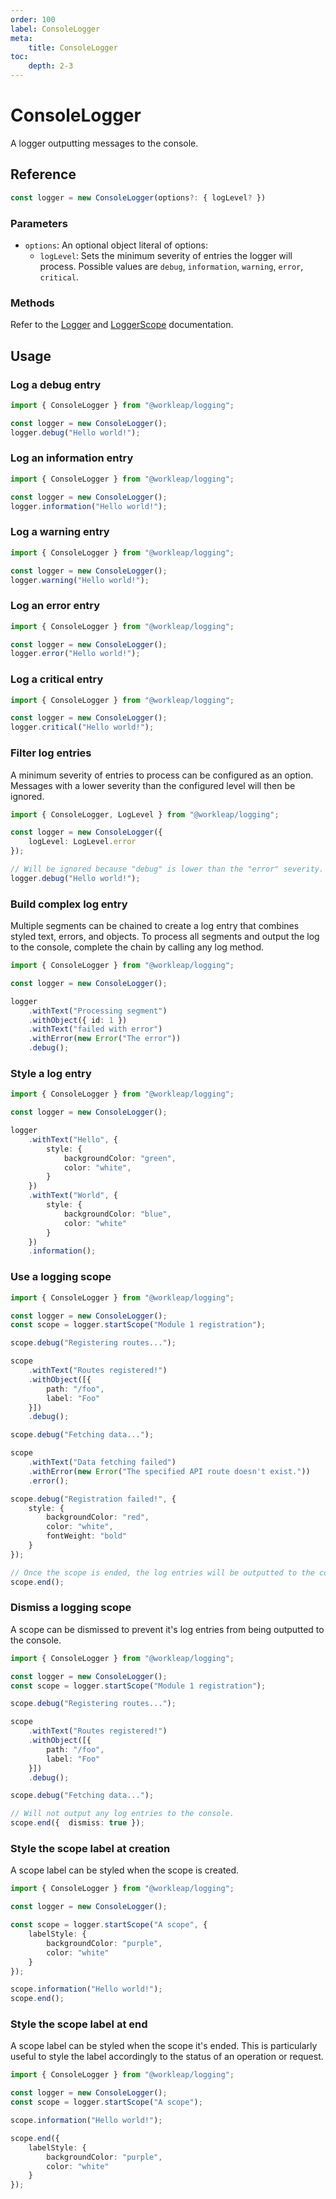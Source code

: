 ```yaml
---
order: 100
label: ConsoleLogger
meta:
    title: ConsoleLogger
toc:
    depth: 2-3
---
```


# ConsoleLogger

A logger outputting messages to the console.

## Reference

```ts
const logger = new ConsoleLogger(options?: { logLevel? })
```

### Parameters

- `options`: An optional object literal of options:
    - `logLevel`: Sets the minimum severity of entries the logger will process. Possible values are `debug`, `information`, `warning`, `error`, `critical`.

### Methods

Refer to the [Logger](./Logger.md) and [LoggerScope](./LoggerScope.md) documentation.

## Usage

### Log a debug entry

```ts !#4
import { ConsoleLogger } from "@workleap/logging";

const logger = new ConsoleLogger();
logger.debug("Hello world!");
```

### Log an information entry

```ts !#4
import { ConsoleLogger } from "@workleap/logging";

const logger = new ConsoleLogger();
logger.information("Hello world!");
```

### Log a warning entry

```ts !#4
import { ConsoleLogger } from "@workleap/logging";

const logger = new ConsoleLogger();
logger.warning("Hello world!");
```

### Log an error entry

```ts !#4
import { ConsoleLogger } from "@workleap/logging";

const logger = new ConsoleLogger();
logger.error("Hello world!");
```

### Log a critical entry

```ts !#4
import { ConsoleLogger } from "@workleap/logging";

const logger = new ConsoleLogger();
logger.critical("Hello world!");
```

### Filter log entries

A minimum severity of entries to process can be configured as an option. Messages with a lower severity than the configured level will then be ignored.

```ts !#4
import { ConsoleLogger, LogLevel } from "@workleap/logging";

const logger = new ConsoleLogger({
    logLevel: LogLevel.error
});

// Will be ignored because "debug" is lower than the "error" severity.
logger.debug("Hello world!");
```

### Build complex log entry

Multiple segments can be chained to create a log entry that combines styled text, errors, and objects. To process all segments and output the log to the console, complete the chain by calling any log method.

```ts
import { ConsoleLogger } from "@workleap/logging";

const logger = new ConsoleLogger();

logger
    .withText("Processing segment")
    .withObject({ id: 1 })
    .withText("failed with error")
    .withError(new Error("The error"))
    .debug();
```

### Style a log entry

```ts
import { ConsoleLogger } from "@workleap/logging";

const logger = new ConsoleLogger();

logger
    .withText("Hello", {
        style: {
            backgroundColor: "green",
            color: "white",
        }
    })
    .withText("World", {
        style: {
            backgroundColor: "blue",
            color: "white"
        }
    })
    .information();
```

### Use a logging scope

```ts !#4
import { ConsoleLogger } from "@workleap/logging";

const logger = new ConsoleLogger();
const scope = logger.startScope("Module 1 registration");

scope.debug("Registering routes...");

scope
    .withText("Routes registered!")
    .withObject([{
        path: "/foo",
        label: "Foo"
    }])
    .debug();

scope.debug("Fetching data...");

scope
    .withText("Data fetching failed")
    .withError(new Error("The specified API route doesn't exist."))
    .error();

scope.debug("Registration failed!", {
    style: {
        backgroundColor: "red",
        color: "white",
        fontWeight: "bold"
    }
});

// Once the scope is ended, the log entries will be outputted to the console.
scope.end();
```

### Dismiss a logging scope

A scope can be dismissed to prevent it's log entries from being outputted to the console.

```ts !#18-19
import { ConsoleLogger } from "@workleap/logging";

const logger = new ConsoleLogger();
const scope = logger.startScope("Module 1 registration");

scope.debug("Registering routes...");

scope
    .withText("Routes registered!")
    .withObject([{
        path: "/foo",
        label: "Foo"
    }])
    .debug();

scope.debug("Fetching data...");

// Will not output any log entries to the console.
scope.end({  dismiss: true });
```

### Style the scope label at creation

A scope label can be styled when the scope is created.

```ts !#5-10
import { ConsoleLogger } from "@workleap/logging";

const logger = new ConsoleLogger();

const scope = logger.startScope("A scope", {
    labelStyle: {
        backgroundColor: "purple",
        color: "white"
    }
});

scope.information("Hello world!");
scope.end();
```

### Style the scope label at end

A scope label can be styled when the scope it's ended. This is particularly useful to style the label accordingly to the status of an operation or request.

```ts !#8-13
import { ConsoleLogger } from "@workleap/logging";

const logger = new ConsoleLogger();
const scope = logger.startScope("A scope");

scope.information("Hello world!");

scope.end({
    labelStyle: {
        backgroundColor: "purple",
        color: "white"
    }
});
```
